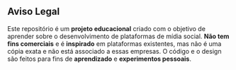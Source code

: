 ## Aviso Legal

Este repositório é um **projeto educacional** criado com o objetivo de aprender sobre o desenvolvimento de plataformas de mídia social. **Não tem fins comerciais** e é **inspirado** em plataformas existentes, mas não é uma cópia exata e não está associado a essas empresas. O código e o design são feitos para fins de **aprendizado** e **experimentos pessoais**.

